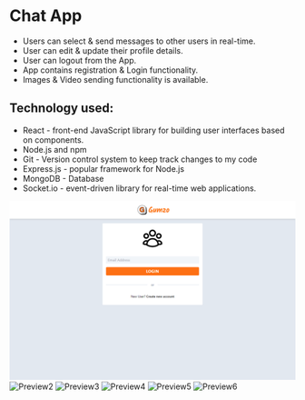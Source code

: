 # Chat App

- Users can select & send messages to other users in real-time.
- User can edit & update their profile details.
- User can logout from the App.
- App contains registration & Login functionality.
- Images & Video sending functionality is available.

## Technology used:

- React - front-end JavaScript library for building user interfaces based on components.
- Node.js and npm
- Git - Version control system to keep track changes to my code
- Express.js - popular framework for Node.js
- MongoDB - Database
- Socket.io - event-driven library for real-time web applications.
  
![Preview 1](./Preview1.png)
![Preview2](,/Preview2.png)
![Preview3](,/Preview3.png)
![Preview4](,/Preview4.png)
![Preview5](,/Preview5.png)
![Preview6](,/Preview6.png)

